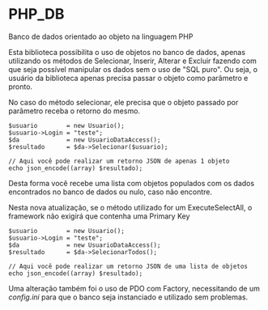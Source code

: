 # PHP_DB

Banco de dados orientado ao objeto na linguagem PHP

Esta biblioteca possibilita o uso de objetos no banco de dados, apenas utilizando os métodos de Selecionar, Inserir, Alterar e Excluir fazendo com que seja possível manipular os dados sem o uso de "SQL puro". Ou seja, o usuário da biblioteca apenas precisa passar o objeto como parâmetro e pronto.

No caso do método selecionar, ele precisa que o objeto passado por parâmetro receba o retorno do mesmo.

    $usuario        = new Usuario();
    $usuario->Login = "teste";
    $da             = new UsuarioDataAccess();
    $resultado      = $da->Selecionar($usuario);

    // Aqui você pode realizar um retorno JSON de apenas 1 objeto
    echo json_encode((array) $resultado);

Desta forma você recebe uma lista com objetos populados com os dados encontrados no banco de dados ou nulo, caso não encontre.

Nesta nova atualização, se o método utilizado for um ExecuteSelectAll, o framework não exigirá que contenha uma Primary Key

    $usuario        = new Usuario();
    $usuario->Login = "teste";
    $da             = new UsuarioDataAccess();
    $resultado      = $da->SelecionarTodos();

    // Aqui você pode realizar um retorno JSON de uma lista de objetos
    echo json_encode((array) $resultado);

Uma alteração também foi o uso de PDO com Factory, necessitando de um *config.ini* para que o banco seja instanciado e utilizado sem problemas.